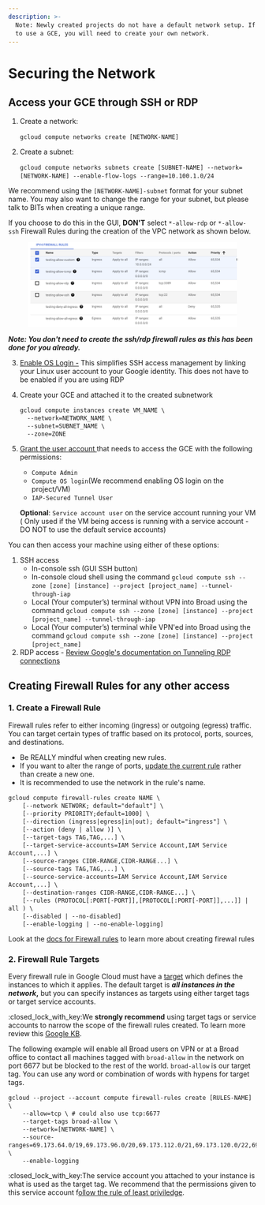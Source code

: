 ```yaml
---
description: >-
  Note: Newly created projects do not have a default network setup. If you want
  to use a GCE, you will need to create your own network.
---
```


# Securing the Network

## Access your GCE through SSH or RDP

1.  Create a network:

    `gcloud compute networks create [NETWORK-NAME]`
2.  Create a subnet:

    `gcloud compute networks subnets create [SUBNET-NAME] --network=[NETWORK-NAME] --enable-flow-logs --range=10.100.1.0/24`

We recommend using the `[NETWORK-NAME]-subnet` format for your subnet name. You may also want to change the range for your subnet, but please talk to BITs when creating a unique range.

If you choose to do this in the GUI, **DON'T** select `*-allow-rdp` or `*-allow-ssh` Firewall Rules during the creation of the VPC network as shown below.&#x20;

<figure><img src="../../.gitbook/assets/image.png" alt=""><figcaption></figcaption></figure>

_**Note: You don't need to create the ssh/rdp firewall rules as this has been done for you already.**_

3. [Enable OS Login -](https://cloud.google.com/compute/docs/oslogin/set-up-oslogin#enable\_os\_login) This simplifies SSH access management by linking your Linux user account to your Google identity. This does not have to be enabled if you are using RDP
4.  Create your GCE and attached it to the created subnetwork&#x20;

    ```
    gcloud compute instances create VM_NAME \
      --network=NETWORK_NAME \
      --subnet=SUBNET_NAME \
      --zone=ZONE
    ```
5.  [Grant the user account ](https://cloud.google.com/iam/docs/granting-changing-revoking-access#iam-grant-single-role-console)that needs to access the GCE with the following permissions:

    * `Compute Admin`
    * `Compute OS login`(We recommend enabling OS login on the project/VM)
    * `IAP-Secured Tunnel User`

    **Optional**: `Service account user` on the service account running your VM ( Only used if the VM being access is running with a service account - DO NOT to use the default service accounts)

You can then access your machine using either of these options:

1. SSH access
   * In-console ssh (GUI SSH button)
   * In-console cloud shell using the command `gcloud compute ssh --zone [zone] [instance] --project [project_name] --tunnel-through-iap`
   * Local (Your computer’s) terminal without VPN into Broad using the command `gcloud compute ssh --zone [zone] [instance] --project [project_name] --tunnel-through-iap`
   * Local (Your computer’s)  terminal while VPN'ed into Broad using the command `gcloud compute ssh --zone [zone] [instance] --project [project_name]`
2. RDP access - [Review Google's documentation on Tunneling RDP connections](https://cloud.google.com/iap/docs/using-tcp-forwarding#iap-desktop\_1)

## Creating Firewall Rules for any other access

### 1. Create a Firewall Rule

Firewall rules refer to either incoming (ingress) or outgoing (egress) traffic. You can target certain types of traffic based on its protocol, ports, sources, and destinations.

* Be REALLY mindful when creating new rules.
* If you want to alter the range of ports, [update the current rule](https://cloud.google.com/vpc/docs/using-firewalls#updating\_firewall\_rules) rather than create a new one.
* It is recommended to use the network in the rule's name.

```
gcloud compute firewall-rules create NAME \
    [--network NETWORK; default="default"] \
    [--priority PRIORITY;default=1000] \
    [--direction (ingress|egress|in|out); default="ingress"] \
    [--action (deny | allow )] \
    [--target-tags TAG,TAG,...] \
    [--target-service-accounts=IAM Service Account,IAM Service Account,...] \
    [--source-ranges CIDR-RANGE,CIDR-RANGE...] \
    [--source-tags TAG,TAG,...] \
    [--source-service-accounts=IAM Service Account,IAM Service Account,...] \
    [--destination-ranges CIDR-RANGE,CIDR-RANGE...] \
    [--rules (PROTOCOL[:PORT[-PORT]],[PROTOCOL[:PORT[-PORT]],...]] | all ) \
    [--disabled | --no-disabled]
    [--enable-logging | --no-enable-logging]       
```

Look at the [docs for Firewall rules](https://cloud.google.com/vpc/docs/using-firewalls#creating\_firewall\_rules) to learn more about creating firewal rules

### 2. Firewall Rule Targets

Every firewall rule in Google Cloud must have a [target](https://cloud.google.com/vpc/docs/firewalls#rule\_assignment) which defines the instances to which it applies. The default target is _**all instances in the network**_**,** but you can specify instances as targets using either target tags or target service accounts.

:closed\_lock\_with\_key:We **strongly recommend** using target tags or service accounts to narrow the scope of the firewall rules created. To learn more review this [Google KB](https://cloud.google.com/vpc/docs/add-remove-network-tags#targets\_for\_firewall\_rules).

The following example will enable all Broad users on VPN or at a Broad office to contact all machines tagged with `broad-allow` in the network on port 6677 but be blocked to the rest of the world. `broad-allow` is our target tag. You can use any word or combination of words with hypens for target tags.

```
gcloud --project --account compute firewall-rules create [RULES-NAME] \
    --allow=tcp \ # could also use tcp:6677
    --target-tags broad-allow \ 
    --network=[NETWORK-NAME] \
    --source-ranges=69.173.64.0/19,69.173.96.0/20,69.173.112.0/21,69.173.120.0/22,69.173.124.0/23,69.173.126.0/24,69.173.127.0/25,69.173.127.128/26,69.173.127.192/27,69.173.127.240/28 \
    --enable-logging
```

:closed\_lock\_with\_key:The service account you attached to your instance is what is used as the target tag. We recommend that the permissions given to this service account f[ollow the rule of least priviledge](https://cloud.google.com/iam/docs/using-iam-securely).&#x20;
